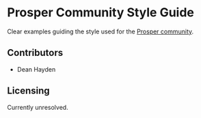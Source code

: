 # Prosper Community Style Guide

Clear examples guiding the style used for the [Prosper community](http://prosper.community/).

## Contributors

* Dean Hayden

## Licensing

Currently unresolved.
